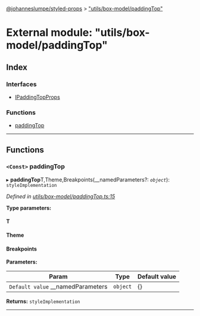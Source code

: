[@johanneslumpe/styled-props](../README.md) > ["utils/box-model/paddingTop"](../modules/_utils_box_model_paddingtop_.md)

# External module: "utils/box-model/paddingTop"

## Index

### Interfaces

* [IPaddingTopProps](../interfaces/_utils_box_model_paddingtop_.ipaddingtopprops.md)

### Functions

* [paddingTop](_utils_box_model_paddingtop_.md#paddingtop)

---

## Functions

<a id="paddingtop"></a>

### `<Const>` paddingTop

▸ **paddingTop**T,Theme,Breakpoints(__namedParameters?: *`object`*): `styleImplementation`

*Defined in [utils/box-model/paddingTop.ts:15](https://github.com/johanneslumpe/styled-props/blob/3abf398/src/utils/box-model/paddingTop.ts#L15)*

**Type parameters:**

#### T 
#### Theme 
#### Breakpoints 
**Parameters:**

| Param | Type | Default value |
| ------ | ------ | ------ |
| `Default value` __namedParameters | `object` |  {} |

**Returns:** `styleImplementation`

___

